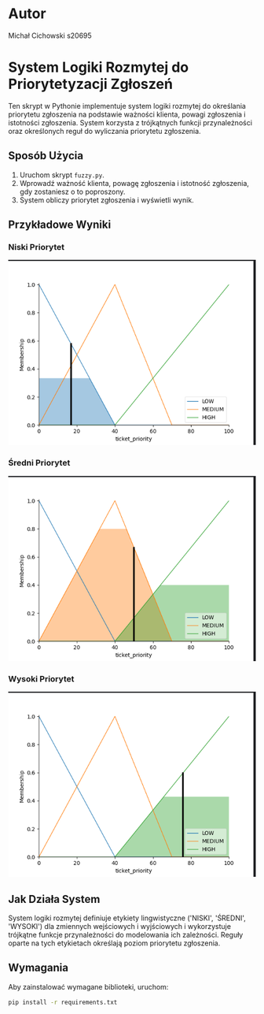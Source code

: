 # Autor
Michał Cichowski s20695
# System Logiki Rozmytej do Priorytetyzacji Zgłoszeń

Ten skrypt w Pythonie implementuje system logiki rozmytej do określania priorytetu zgłoszenia na podstawie ważności klienta, powagi zgłoszenia i istotności zgłoszenia. System korzysta z trójkątnych funkcji przynależności oraz określonych reguł do wyliczania priorytetu zgłoszenia.

## Sposób Użycia

1. Uruchom skrypt `fuzzy.py`.
2. Wprowadź ważność klienta, powagę zgłoszenia i istotność zgłoszenia, gdy zostaniesz o to poproszony.
3. System obliczy priorytet zgłoszenia i wyświetli wynik.

## Przykładowe Wyniki

### Niski Priorytet
![Niski Priorytet](img.png)

### Średni Priorytet
![Średni Priorytet](img_2.png)

### Wysoki Priorytet
![Wysoki Priorytet](img_1.png)

## Jak Działa System

System logiki rozmytej definiuje etykiety lingwistyczne ('NISKI', 'ŚREDNI', 'WYSOKI') dla zmiennych wejściowych i wyjściowych i wykorzystuje trójkątne funkcje przynależności do modelowania ich zależności. Reguły oparte na tych etykietach określają poziom priorytetu zgłoszenia.

## Wymagania

Aby zainstalować wymagane biblioteki, uruchom:

```bash
pip install -r requirements.txt
